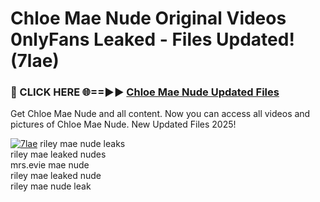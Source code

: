 # Chloe Mae Nude Original Videos 0nlyFans Leaked - Files Updated! (7lae)

<h3>🔴 CLICK HERE 🌐==►► <a href="https://tinyurl.com/52m3yx9h" rel="nofollow">Chloe Mae Nude Updated Files</a></h3>

Get Chloe Mae Nude and all content. Now you can access all videos and pictures of Chloe Mae Nude. New Updated Files 2025!

[![7lae](https://i.imgur.com/TnHtlc8.gif)](https://tinyurl.com/52m3yx9h)
riley mae nude leaks<br>
riley mae leaked nudes<br>
mrs.evie mae nude<br>
riley mae leaked nude<br>
riley mae nude leak
